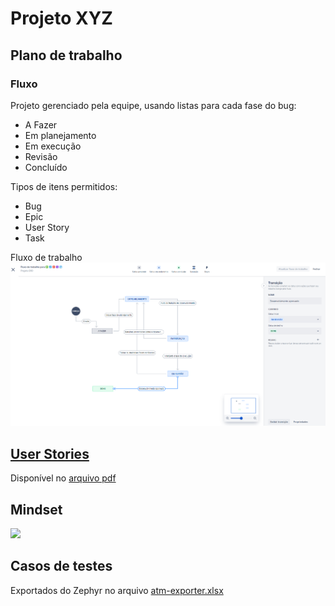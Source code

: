 # Projeto XYZ

## Plano de trabalho
### Fluxo
Projeto gerenciado pela equipe, usando listas para cada fase do bug:
* A Fazer
* Em planejamento
* Em execução
* Revisão
* Concluído

Tipos de itens permitidos:
* Bug
* Epic
* User Story
* Task

Fluxo de trabalho
<img src="Fluxo de Trabalho.PNG" />

## [User Stories](./User_Stories.pdf)
Disponível no [arquivo pdf](./User_Stories.pdf)

## Mindset
<img src="Cadastro_Usuário.png" />

## Casos de testes
Exportados do Zephyr no arquivo [atm-exporter.xlsx](./atm-exporter.xlsx)
